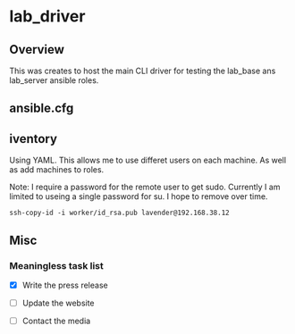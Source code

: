 # lab_driver

## Overview
This was creates to host the main CLI driver for testing the lab_base ans lab_server ansible roles.

## ansible.cfg

## iventory

Using YAML.  This allows me to use differet users on each machine. As well as add machines to roles.  

Note: I require a password for the remote user to get sudo.  Currently I am limited to useing a single password for su.  I hope to remove over time.

`ssh-copy-id -i worker/id_rsa.pub lavender@192.168.38.12`

## Misc


### Meaningless task list

- [x] Write the press release
- [ ] Update the website
- [ ] Contact the media



